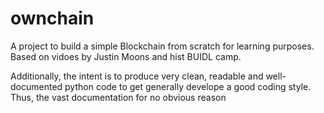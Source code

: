 # ownchain
A project to build a simple Blockchain from scratch for learning purposes. Based on vidoes by Justin Moons and hist BUIDL camp.

Additionally, the intent is to produce very clean, readable and well-documented python code to get generally develope a good coding style. Thus, the vast documentation for no obvious reason
